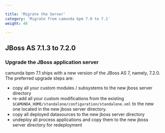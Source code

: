 ```yaml
---

title: 'Migrate the Server'
category: 'Migrate from camunda bpm 7.0 to 7.1'
weight: 40

---
```


## JBoss AS 7.1.3 to 7.2.0

### Upgrade the JBoss application server

camunda bpm 7.1 ships with a new version of the JBoss AS 7, namely, 7.2.0.
The preferred upgrade steps are:

* copy all your custom modules / subsystems to the new jboss server directory
* re-add all your custom modifications from the existing `$CAMUNDA_HOME/standalone/configuration/standalone.xml` to the new one located in the new jboss server directory.
* copy all deployed datasources to the new jboss server directory
* undeploy all process applications and copy them to the new jboss server directory for redeployment
